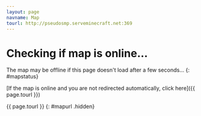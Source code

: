 ```yaml
---
layout: page
navname: Map
tourl: http://pseudosmp.serveminecraft.net:369
---
```


# Checking if map is online...

The map may be offline if this page doesn't load after a few seconds...
{: #mapstatus}

[If the map is online and you are not redirected automatically, click here]({{ page.tourl }})

{{ page.tourl }}
{: #mapurl .hidden}
